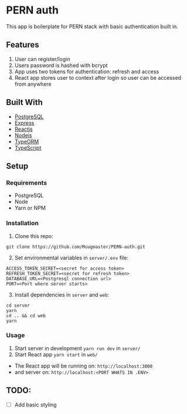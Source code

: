 # PERN auth

This app is boilerplate for PERN stack with basic authentication built in.

## Features

1. User can register/login
2. Users password is hashed with bcrypt
3. App uses two tokens for authentication: refresh and access
4. React app stores user to context after login so user can be accessed from anywhere

## Built With

- [PostgreSQL](https://www.postgresql.org/)
- [Express](https://expressjs.com/)
- [Reactjs](https://reactjs.org/)
- [Nodejs](https://nodejs.org/en/)
- [TypeORM](https://typeorm.io/#/)
- [TypeScript](https://www.typescriptlang.org/)

## Setup

### Requirements

- PostgreSQL
- Node
- Yarn or NPM

### Installation

1. Clone this repo:

```
git clone https://github.com/Muugmaster/PERN-auth.git
```

2. Set environmental variables in `server/.env` file:

```
ACCESS_TOKEN_SECRET=<secret for access token>
REFRESH_TOKEN_SECRET=<secret for refresh token>
DATABASE_URL=<Postgresql connection url>
PORT=<Port where server starts>
```

3. Install dependencies in `server` and `web`:

```
cd server
yarn
cd .. && cd web
yarn
```

### Usage

1. Start server in development `yarn run dev` in `server/`
2. Start React app `yarn start` in `web/`

- The React app will be running on: `http://localhost:3000`
- and server on: `http://localhost:<PORT WHATS IN .ENV>`

## TODO:

- [ ] Add basic styling
